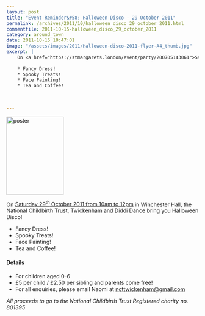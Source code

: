 ```yaml
---
layout: post
title: "Event Reminder&#58; Halloween Disco - 29 October 2011"
permalink: /archives/2011/10/halloween_disco_29_october_2011.html
commentfile: 2011-10-15-halloween_disco_29_october_2011
category: around_town
date: 2011-10-15 10:47:01
image: "/assets/images/2011/Halloween-disco-2011-flyer-A4_thumb.jpg"
excerpt: |
    On <a href="https://stmargarets.london/event/party/200705143061">Saturday 29<sup>th</sup> October 2011 from 10am to 12pm</a> in Winchester Hall, the National Childbirth Trust, Twickenham and Diddi Dance bring you Halloween Disco!  
    
    * Fancy Dress!
    * Spooky Treats!
    * Face Painting!
    * Tea and Coffee!
    
    

---
```


<a href="/assets/images/2011/Halloween-disco-2011-flyer-A4.jpg" title="See larger version of - poster"><img src="/assets/images/2011/Halloween-disco-2011-flyer-A4_thumb.jpg" width="150" height="205" alt="poster" class="photo right" /></a>

On [Saturday 29<sup>th</sup> October 2011 from 10am to 12pm](/event/party/200705143061) in Winchester Hall, the National Childbirth Trust, Twickenham and Diddi Dance bring you Halloween Disco!

-   Fancy Dress!
-   Spooky Treats!
-   Face Painting!
-   Tea and Coffee!

#### Details

-   For children aged 0-6
-   £5 per child / £2.50 per sibling and parents come free!
-   For all enquiries, please email Naomi at <ncttwickenham@gmail.com>

*All proceeds to go to the National Childbirth Trust*
*Registered charity no. 801395*
